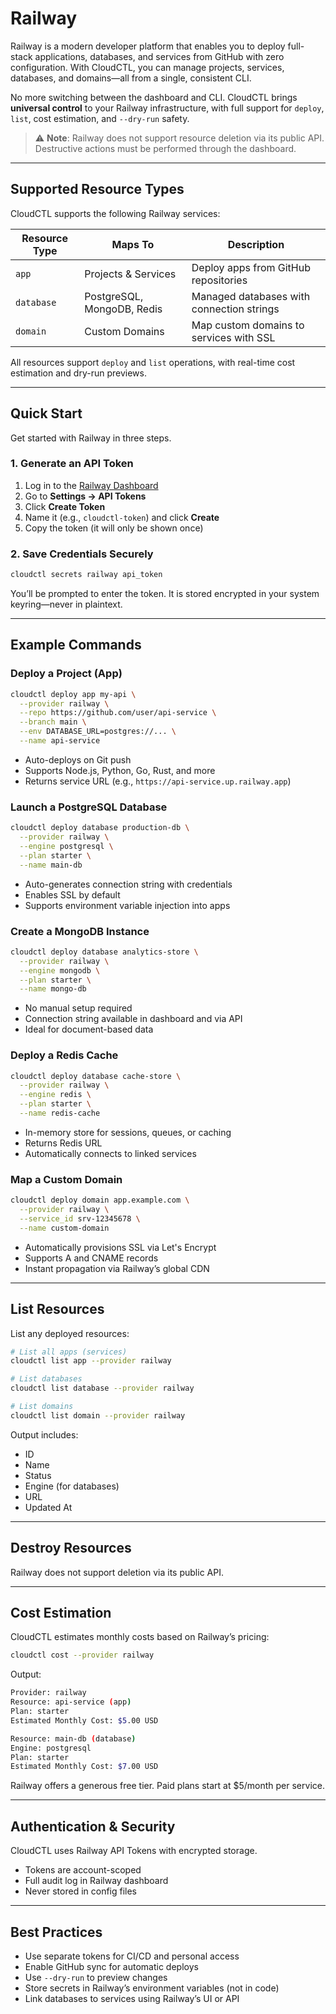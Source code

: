 # Railway

Railway is a modern developer platform that enables you to deploy full-stack applications, databases, and services from GitHub with zero configuration. With CloudCTL, you can manage projects, services, databases, and domains—all from a single, consistent CLI.

No more switching between the dashboard and CLI. CloudCTL brings **universal control** to your Railway infrastructure, with full support for `deploy`, `list`, cost estimation, and `--dry-run` safety.

> ⚠️ **Note**: Railway does not support resource deletion via its public API. Destructive actions must be performed through the dashboard.

---

## Supported Resource Types

CloudCTL supports the following Railway services:

| Resource Type | Maps To                    | Description                               |
| ------------- | -------------------------- | ----------------------------------------- |
| `app`       | Projects & Services        | Deploy apps from GitHub repositories      |
| `database`  | PostgreSQL, MongoDB, Redis | Managed databases with connection strings |
| `domain`    | Custom Domains             | Map custom domains to services with SSL   |

All resources support `deploy` and `list` operations, with real-time cost estimation and dry-run previews.

---

## Quick Start

Get started with Railway in three steps.

### 1. Generate an API Token

1. Log in to the [Railway Dashboard](https://railway.app)
2. Go to **Settings → API Tokens**
3. Click **Create Token**
4. Name it (e.g., `cloudctl-token`) and click **Create**
5. Copy the token (it will only be shown once)

### 2. Save Credentials Securely

```bash
cloudctl secrets railway api_token
```

You’ll be prompted to enter the token. It is stored encrypted in your system keyring—never in plaintext.

---

## Example Commands

### Deploy a Project (App)

```bash
cloudctl deploy app my-api \
  --provider railway \
  --repo https://github.com/user/api-service \
  --branch main \
  --env DATABASE_URL=postgres://... \
  --name api-service
```

* Auto-deploys on Git push
* Supports Node.js, Python, Go, Rust, and more
* Returns service URL (e.g., `https://api-service.up.railway.app`)

### Launch a PostgreSQL Database

```bash
cloudctl deploy database production-db \
  --provider railway \
  --engine postgresql \
  --plan starter \
  --name main-db
```

* Auto-generates connection string with credentials
* Enables SSL by default
* Supports environment variable injection into apps

### Create a MongoDB Instance

```bash
cloudctl deploy database analytics-store \
  --provider railway \
  --engine mongodb \
  --plan starter \
  --name mongo-db
```

* No manual setup required
* Connection string available in dashboard and via API
* Ideal for document-based data

### Deploy a Redis Cache

```bash
cloudctl deploy database cache-store \
  --provider railway \
  --engine redis \
  --plan starter \
  --name redis-cache
```

* In-memory store for sessions, queues, or caching
* Returns Redis URL
* Automatically connects to linked services

### Map a Custom Domain

```bash
cloudctl deploy domain app.example.com \
  --provider railway \
  --service_id srv-12345678 \
  --name custom-domain
```

* Automatically provisions SSL via Let's Encrypt
* Supports A and CNAME records
* Instant propagation via Railway’s global CDN

---

## List Resources

List any deployed resources:

```bash
# List all apps (services)
cloudctl list app --provider railway

# List databases
cloudctl list database --provider railway

# List domains
cloudctl list domain --provider railway
```

Output includes:

* ID
* Name
* Status
* Engine (for databases)
* URL
* Updated At

---

## Destroy Resources

Railway does not support deletion via its public API.

---

## Cost Estimation

CloudCTL estimates monthly costs based on Railway’s pricing:

```bash
cloudctl cost --provider railway
```

Output:

```bash
Provider: railway
Resource: api-service (app)
Plan: starter
Estimated Monthly Cost: $5.00 USD

Resource: main-db (database)
Engine: postgresql
Plan: starter
Estimated Monthly Cost: $7.00 USD
```

Railway offers a generous free tier. Paid plans start at $5/month per service.

---

## Authentication & Security

CloudCTL uses Railway API Tokens with encrypted storage.

* Tokens are account-scoped
* Full audit log in Railway dashboard
* Never stored in config files

---

## Best Practices

* Use separate tokens for CI/CD and personal access
* Enable GitHub sync for automatic deploys
* Use `--dry-run` to preview changes
* Store secrets in Railway’s environment variables (not in code)
* Link databases to services using Railway’s UI or API
